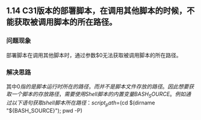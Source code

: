 ## 1.14 C31版本的部署脚本，在调用其他脚本的时候，不能获取被调用脚本的所在路径。
### 问题现象
部署脚本在调用其他脚本时，通过参数$0无法获取被调用脚本的所在路径。

### 解决思路
其中$0指的是脚本运行时所在的路径，而并不是脚本文件存放的路径。因此想要获取一个脚本的存放路径，需要使用Shell脚本的内置变量 BASH_SOURCE。
例如通过以下语句获取shell脚本所在路径：script_path=$(cd $(dirname "${BASH_SOURCE}"); pwd -P)


